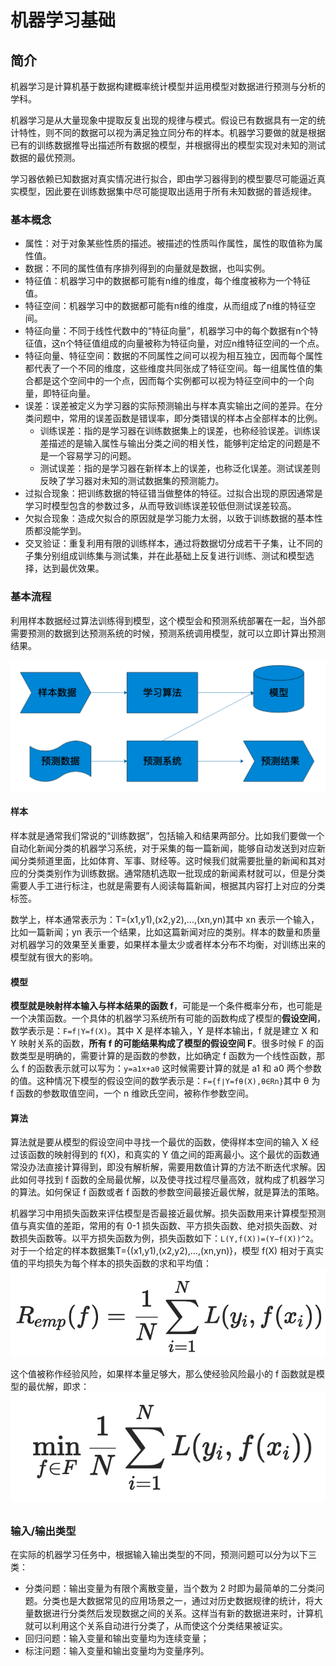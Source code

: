 # 机器学习基础

## 简介

机器学习是计算机基于数据构建概率统计模型并运用模型对数据进行预测与分析的学科。

机器学习是从大量现象中提取反复出现的规律与模式。假设已有数据具有一定的统计特性，则不同的数据可以视为满足独立同分布的样本。机器学习要做的就是根据已有的训练数据推导出描述所有数据的模型，并根据得出的模型实现对未知的测试数据的最优预测。

学习器依赖已知数据对真实情况进行拟合，即由学习器得到的模型要尽可能逼近真实模型，因此要在训练数据集中尽可能提取出适用于所有未知数据的普适规律。

### 基本概念

- 属性：对于对象某些性质的描述。被描述的性质叫作属性，属性的取值称为属性值。
- 数据：不同的属性值有序排列得到的向量就是数据，也叫实例。
- 特征值：机器学习中的数据都可能有n维的维度，每个维度被称为一个特征值。
- 特征空间：机器学习中的数据都可能有n维的维度，从而组成了n维的特征空间。
- 特征向量：不同于线性代数中的“特征向量”，机器学习中的每个数据有n个特征值，这n个特征值组成的向量被称为特征向量，对应n维特征空间的一个点。
- 特征向量、特征空间：数据的不同属性之间可以视为相互独立，因而每个属性都代表了一个不同的维度，这些维度共同张成了特征空间。每一组属性值的集合都是这个空间中的一个点，因而每个实例都可以视为特征空间中的一个向量，即特征向量。
- 误差：误差被定义为学习器的实际预测输出与样本真实输出之间的差异。在分类问题中，常用的误差函数是错误率，即分类错误的样本占全部样本的比例。
  - 训练误差：指的是学习器在训练数据集上的误差，也称经验误差。训练误差描述的是输入属性与输出分类之间的相关性，能够判定给定的问题是不是一个容易学习的问题。
  - 测试误差：指的是学习器在新样本上的误差，也称泛化误差。测试误差则反映了学习器对未知的测试数据集的预测能力。
- 过拟合现象：把训练数据的特征错当做整体的特征。过拟合出现的原因通常是学习时模型包含的参数过多，从而导致训练误差较低但测试误差较高。
- 欠拟合现象：造成欠拟合的原因就是学习能力太弱，以致于训练数据的基本性质都没能学到。
- 交叉验证：重复利用有限的训练样本，通过将数据切分成若干子集，让不同的子集分别组成训练集与测试集，并在此基础上反复进行训练、测试和模型选择，达到最优效果。

### 基本流程

利用样本数据经过算法训练得到模型，这个模型会和预测系统部署在一起，当外部需要预测的数据到达预测系统的时候，预测系统调用模型，就可以立即计算出预测结果。

![image-20200220111831982](../figures/image-20200220111831982.png)

#### 样本

样本就是通常我们常说的“训练数据”，包括输入和结果两部分。比如我们要做一个自动化新闻分类的机器学习系统，对于采集的每一篇新闻，能够自动发送到对应新闻分类频道里面，比如体育、军事、财经等。这时候我们就需要批量的新闻和其对应的分类类别作为训练数据。通常随机选取一批现成的新闻素材就可以，但是分类需要人手工进行标注，也就是需要有人阅读每篇新闻，根据其内容打上对应的分类标签。

数学上，样本通常表示为：T=(x1,y1),(x2,y2),…,(xn,yn)其中 xn 表示一个输入，比如一篇新闻；yn  表示一个结果，比如这篇新闻对应的类别。样本的数量和质量对机器学习的效果至关重要，如果样本量太少或者样本分布不均衡，对训练出来的模型就有很大的影响。

#### 模型

**模型就是映射样本输入与样本结果的函数 f**，可能是一个条件概率分布，也可能是一个决策函数。一个具体的机器学习系统所有可能的函数构成了模型的**假设空间**，数学表示是：``F=f∣Y=f(X)``。其中 X 是样本输入，Y 是样本输出，f 就是建立 X 和 Y 映射关系的函数，**所有 f 的可能结果构成了模型的假设空间 F**。很多时候 F 的函数类型是明确的，需要计算的是函数的参数，比如确定 f 函数为一个线性函数，那么 f 的函数表示就可以写为：``y=a1x+a0`` 这时候需要计算的就是 a1 和 a0 两个参数的值。这种情况下模型的假设空间的数学表示是：``F={f∣Y=fθ(X),θ∈Rn}``其中 θ 为 f 函数的参数取值空间，一个 n 维欧氏空间，被称作参数空间。

#### 算法

算法就是要从模型的假设空间中寻找一个最优的函数，使得样本空间的输入 X 经过该函数的映射得到的 f(X)，和真实的 Y  值之间的距离最小。这个最优的函数通常没办法直接计算得到，即没有解析解，需要用数值计算的方法不断迭代求解。因此如何寻找到 f  函数的全局最优解，以及使寻找过程尽量高效，就构成了机器学习的算法。如何保证 f 函数或者 f  函数的参数空间最接近最优解，就是算法的策略。

机器学习中用损失函数来评估模型是否最接近最优解。损失函数用来计算模型预测值与真实值的差距，常用的有  0-1  损失函数、平方损失函数、绝对损失函数、对数损失函数等。以平方损失函数为例，损失函数如下：``L(Y,f(X))=(Y−f(X))^2``。对于一个给定的样本数据集T={(x1,y1),(x2,y2),…,(xn,yn)}，模型 f(X)  相对于真实值的平均损失为每个样本的损失函数的求和平均值：![image-20200220132022474](figures/image-20200220132022474.png)

这个值被称作经验风险，如果样本量足够大，那么使经验风险最小的 f 函数就是模型的最优解，即求：![image-20200220132052042](../figures/image-20200220132052042.png)


## 

### 输入/输出类型

在实际的机器学习任务中，根据输入输出类型的不同，预测问题可以分为以下三类：

- 分类问题：输出变量为有限个离散变量，当个数为 2 时即为最简单的二分类问题。分类也是大数据常见的应用场景之一，通过对历史数据规律的统计，将大量数据进行分类然后发现数据之间的关系。这样当有新的数据进来时，计算机就可以利用这个关系自动进行分类了，从而使这个分类结果被证实。
- 回归问题：输入变量和输出变量均为连续变量；
- 标注问题：输入变量和输出变量均为变量序列。
